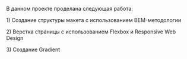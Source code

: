 <p>В данном проекте проделана следующая работа:</p>
<p>1) Создание структуры макета с использованием BEM-методологии</p>
<p>2) Верстка страницы с использованием Flexbox и Responsive Web Design</p>
<p>3) Создание Gradient </p>
